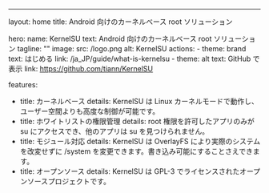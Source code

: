 ---
layout: home
title: Android 向けのカーネルベース root ソリューション

hero:
  name: KernelSU
  text: Android 向けのカーネルベース root ソリューション
  tagline: ""
  image:
    src: /logo.png
    alt: KernelSU
  actions:
    - theme: brand
      text: はじめる
      link: /ja_JP/guide/what-is-kernelsu
    - theme: alt
      text: GitHub で表示
      link: https://github.com/tiann/KernelSU

features:
  - title: カーネルベース
    details: KernelSU は Linux カーネルモードで動作し、ユーザー空間よりも高度な制御が可能です。
  - title: ホワイトリストの権限管理
    details: root 権限を許可したアプリのみが su にアクセスでき、他のアプリは su を見つけられません。
  - title: モジュール対応
    details: KernelSU は OverlayFS により実際のシステムを改変せずに /system を変更できます。書き込み可能にすることさえできます。
  - title: オープンソース
    details: KernelSU は GPL-3 でライセンスされたオープンソースプロジェクトです。

